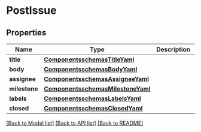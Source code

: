 # PostIssue

## Properties
Name | Type | Description | Notes
------------ | ------------- | ------------- | -------------
**title** | [**ComponentsschemasTitleYaml**](ComponentsschemasTitleYaml.md) |  | [optional] 
**body** | [**ComponentsschemasBodyYaml**](ComponentsschemasBodyYaml.md) |  | [optional] 
**assignee** | [**ComponentsschemasAssigneeYaml**](ComponentsschemasAssigneeYaml.md) |  | [optional] 
**milestone** | [**ComponentsschemasMilestoneYaml**](ComponentsschemasMilestoneYaml.md) |  | [optional] 
**labels** | [**ComponentsschemasLabelsYaml**](ComponentsschemasLabelsYaml.md) |  | [optional] 
**closed** | [**ComponentsschemasClosedYaml**](ComponentsschemasClosedYaml.md) |  | [optional] 

[[Back to Model list]](../README.md#documentation-for-models) [[Back to API list]](../README.md#documentation-for-api-endpoints) [[Back to README]](../README.md)

